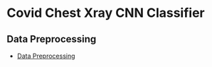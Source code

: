 # Covid Chest Xray CNN Classifier

## Data Preprocessing

- [Data Preprocessing](https://github.com/parekhjigar/covid-chestxray-cnn/blob/master/Data_preprocessing.ipynb)